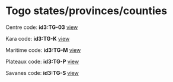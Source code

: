 # Togo states/provinces/counties
Centre     code: **id3:TG-03**     [view](../export/geojson/medium/id3/tg/03.geojson)     


Kara     code: **id3:TG-K**     [view](../export/geojson/medium/id3/tg/k.geojson)     


Maritime     code: **id3:TG-M**     [view](../export/geojson/medium/id3/tg/m.geojson)     


Plateaux     code: **id3:TG-P**     [view](../export/geojson/medium/id3/tg/p.geojson)     


Savanes     code: **id3:TG-S**     [view](../export/geojson/medium/id3/tg/s.geojson)     

